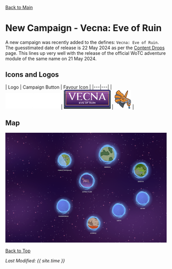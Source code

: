 [Back to Main](index.md)

# New Campaign - Vecna: Eve of Ruin

A new campaign was recently added to the defines: `Vecna: Eve of Ruin`. The guesstimated date of release is 22 May 2024 as per the [Content Drops](contentdrops.md) page. This lines up very well with the release of the official WoTC adventure module of the same name on 21 May 2024.

## Icons and Logos

| Logo | Campaign Button | Favour Icon |
|---|---|
| ![Vecna: Eve of Ruin Campaign Logo](images/campaign_vecna/logo.png) | ![Vecna: Eve of Ruin Campaign Button Icon](images/campaign_vecna/campaign_button.png) | ![Vecna: Eve of Ruin Favour Icon](images/campaign_vecna/favour.png) |

## Map

![Vecna: Eve of Ruin Map](images/campaign_vecna/map.png)

[Back to Top](#top)

*Last Modified: {{ site.time }}*